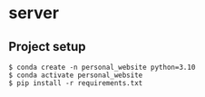 # server

## Project setup
```
$ conda create -n personal_website python=3.10
$ conda activate personal_website
$ pip install -r requirements.txt
```